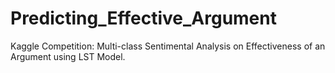 # Predicting_Effective_Argument
Kaggle Competition: Multi-class Sentimental Analysis on Effectiveness of an Argument using LST Model.
